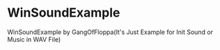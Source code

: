 # WinSoundExample
WinSoundExample by GangOfFloppa(It's Just Example for Init Sound or Music in WAV File)
